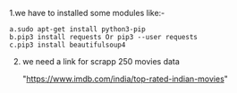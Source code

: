 1.we have to installed some modules like:-
    
    a.sudo apt-get install python3-pip
    b.pip3 install requests Or pip3 --user requests
    c.pip3 install beautifulsoup4


2. we need a link for scrapp 250 movies data
    
     "https://www.imdb.com/india/top-rated-indian-movies"
    
  







   
